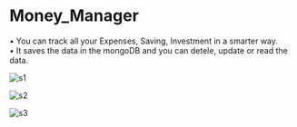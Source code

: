 # Money_Manager
 
 • You can track all your Expenses, Saving, Investment in a smarter way.</br>
• It saves the data in the mongoDB and you can
detele, update or read the data.</br>


![s1](https://user-images.githubusercontent.com/95503105/171726481-1dc7b611-20af-4f45-b531-31f457be4fe5.jpg)

![s2](https://user-images.githubusercontent.com/95503105/171726473-216365a0-9048-4112-b1e9-7e8358a37d8c.jpg)

![s3](https://user-images.githubusercontent.com/95503105/171726476-9d30037e-b32d-4749-b215-08817b30ca04.jpg)

